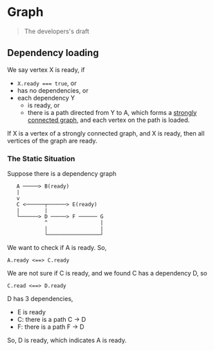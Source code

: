 # Graph

> The developers's draft

## Dependency loading

We say vertex X is ready, if
- `X.ready === true`, or
- has no dependencies, or
- each dependency Y
  - is ready, or
  - there is a path directed from Y to A, which forms a [strongly connected graph](http://en.wikipedia.org/wiki/Strongly_connected_component), and each vertex on the path is loaded.

If X is a vertex of a strongly connected graph, and X is ready, then all vertices of the graph are ready.

### The Static Situation

Suppose there is a dependency graph

```
   A ─────> B(ready)
   |
   v
   C <──────┬──────> E(ready)
   |        |
   └──────> D ─────> F ────── G
            ^                 |
            |                 |
            └─────────────────┘
```

We want to check if A is ready. So,

`A.ready <==> C.ready`

We are not sure if C is ready, and we found C has a dependency D, so

`C.read <==> D.ready`

D has 3 dependencies,
- E is ready
- C: there is a path C -> D
- F: there is a path F -> D

So, D is ready, which indicates A is ready.



